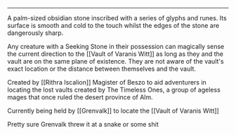 ___
A palm-sized obsidian stone inscribed with a series of glyphs and runes. Its surface is smooth and cold to the touch whilst the edges of the stone are dangerously sharp.

Any creature with a Seeking Stone in their possession can magically sense the current direction to the [[Vault of Varanis Witt]] as long as they and the vault are on the same plane of existence. They are not aware of the vault's exact location or the distance between themselves and the vault.

Created by [[Rithra Iscalion]] Magister of Beszo to aid adventurers in locating the lost vaults created by The Timeless Ones, a group of ageless mages that once ruled the desert province of Alm.

Currently being held by [[Grenvalk]] to locate the [[Vault of Varanis Witt]]

Pretty sure Grenvalk threw it at a snake or some shit
